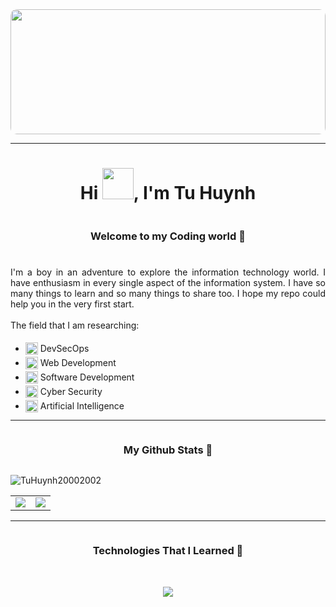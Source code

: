 <img src="https://media.giphy.com/media/4H3Ii5eLChYul9p7NL/giphy.gif" style="height:200px; width:100%; object-fit: cover; border-radius:10px" />
<hr>
<!--- title -->
<h1 align="center">Hi <img src="https://media.giphy.com/media/l1J9tiMFKV8R31J9m/giphy.gif" width="50px" style="">, I'm Tu Huynh</h1>
<!--- introduction -->

<div align="center">
    <h3 style="display: inline-block;">Welcome to my Coding world 👾</h3>
</div>

###

<div style="text-align: justify">
I'm a boy in an adventure to explore the information technology world. I have enthusiasm in every single aspect of the information system. I have so many things to learn and so many things to share too. I hope my repo could help you in the very first start.
<br></br>
The field that I am researching:
<br>
<ul>
<li><img src="https://media.giphy.com/media/QssGEmpkyEOhBCb7e1/giphy.gif" style="width:20px; position:relative; bottom:-5px"> DevSecOps</li>
<li><img src="https://media.giphy.com/media/QssGEmpkyEOhBCb7e1/giphy.gif" style="width:20px; position:relative; bottom:-5px"> Web Development</li>
<li><img src="https://media.giphy.com/media/QssGEmpkyEOhBCb7e1/giphy.gif" style="width:20px; position:relative; bottom:-5px"> Software Development</li>
<li><img src="https://media.giphy.com/media/QssGEmpkyEOhBCb7e1/giphy.gif" style="width:20px; position:relative; bottom:-5px"> Cyber Security</li>
<li><img src="https://media.giphy.com/media/QssGEmpkyEOhBCb7e1/giphy.gif" style="width:20px; position:relative; bottom:-5px"> Artificial Intelligence</li>
</ul>
</div>

<!--- stats & Trophy (start) -->
<hr>
<div align="center">
    <h3 style="display: inline-block;">My Github Stats 👾</h3>
</div>
<p align="left"> <img src="https://komarev.com/ghpvc/?username=TuHuynh20002002&label=Profile%20views&color=blue&style=flat" alt="TuHuynh20002002" /> </p>
<p align="center">
    <table align="center">
        <tr border="none">
            <td width="50%" align="center">
                <img  align="center"  src="https://github-readme-stats.vercel.app/api?username=TuHuynh20002002&theme=tokyonight&show_icons=true&count_private=true" />
            </td>
            <td width="50%" align="center">
                <img  align="center"  src="https://github-readme-stats.anuraghazra1.vercel.app/api/top-langs/?username=TuHuynh20002002&theme=dark&hide_border=false&no-bg=true&no-frame=true&langs_count=10"/>
            </td>
        </tr>
    </table>
</p>
<!--- stats (end) -->

<!--h1 without bottom border-->
<hr>
<div align="center">
    <h3 style="display: inline-block;">Technologies That I Learned 👾</h3>
</div>
<br>
<!--tech stack icons-->
<p align="center">
  <a href="https://skillicons.dev">
    <img src="https://skillicons.dev/icons?i=git,github,aws,docker,k8s,bash,linux,nodejs,html,css,js,python,express,flask,rails,mongodb,mysql,postgresql,tensorflow,pytorch,matlab,&perline=10" />
  </a>
</p>
